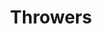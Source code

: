 ---
title: Throwers
crosslinks:
- livven
- xkcd
- StringMakerz
- g2nation
- CasualCSS
- IgnorantImgur
- mechanicalheadpens
- EDC
- origami
- Watches
- whatintarnation
- Multicopter
- juggling
- YouGotMe
- Kendama
- gatekeeping
- headphones
- mentionhelper
- ReefTank
- GifTournament
---